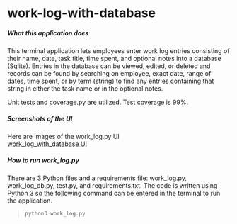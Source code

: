 # work-log-with-database

##### What this application does
This terminal application lets employees enter work log entries
consisting of their name, date, task title, time spent, and optional
notes into a database (Sqlite).  Entries in the database can be viewed,
edited, or deleted and records can be found by searching on employee,
exact date, range of dates, time spent, or by term (string) to find any
entries containing that string in either the task name or in the optional
notes.  

Unit tests and coverage.py are utilized.  Test coverage is 99%.

##### Screenshots of the UI
Here are images of the work_log.py UI   
[work_log_with_database UI](https://www.flickr.com/photos/156561177@N03/albums/72157679623961018)

##### How to run work_log.py
There are 3 Python files and a requirements file: work_log.py, work_log_db.py,
test.py, and requirements.txt.  The code is written using Python 3 so the
following command can be entered in the terminal to run the application.

>`python3 work_log.py`

